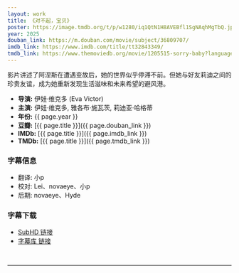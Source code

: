 ```yaml
---
layout: work
title: 《对不起，宝贝》
poster: https://image.tmdb.org/t/p/w1280/iq1QtN1H8AVEBfl1SgNAqhMgTbQ.jpg
year: 2025
douban_link: https://m.douban.com/movie/subject/36809707/
imdb_link: https://www.imdb.com/title/tt32843349/
tmdb_link: https://www.themoviedb.org/movie/1205515-sorry-baby?language=zh-CN
---
```

影片讲述了阿涅斯在遭遇变故后，她的世界似乎停滞不前。但她与好友莉迪之间的珍贵友谊，成为她重新发现生活滋味和未来希望的避风港。

* **导演:** 伊娃·维克多 (Eva Victor)
* **主演:** 伊娃·维克多, 雅各布·施瓦茨, 莉迪亚·哈格蒂
* **年份:** {{ page.year }}
* **豆瓣:** [{{ page.title }}]({{ page.douban_link }})
* **IMDb:** [{{ page.title }}]({{ page.imdb_link }})
* **TMDb:** [{{ page.title }}]({{ page.tmdb_link }})

<div class="work-details">
    <div>
        <h3>字幕信息</h3>
        <ul>
            <li>翻译: 小p</li>
            <li>校对: Lei、novaeye、小p</li>
            <li>后期: novaeye、Hyde</li>
        </ul>
    </div>
    <div>
        <h3>字幕下载</h3>
        <ul>
            <li><a href="https://subhd.tv/a/595598">SubHD 链接</a></li>
            <li><a href="https://zimuku.org/detail/218189.html">字幕库 链接</a></li>
        </ul>
    </div>
</div>
<br />
<hr />
<script src="https://giscus.app/client.js"
        data-repo="MontageSubs/Sorry_Baby_2025"
        data-repo-id="R_kgDOPggC7A"
        data-category-id="DIC_kwDOPggC7M4Cvx_H"
        data-mapping="og:title"
        data-strict="0"
        data-reactions-enabled="1"
        data-emit-metadata="0"
        data-input-position="top"
        data-theme="cobalt"
        data-lang="zh-CN"
        data-loading="lazy"
        crossorigin="anonymous"
        async>
</script>